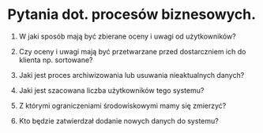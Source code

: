# Pytania dot. procesów biznesowych.

1. W jaki sposób mają być zbierane oceny i uwagi od użytkowników?

2. Czy oceny i uwagi mają być przetwarzane przed dostarczniem ich do klienta np. sortowane?

3. Jaki jest proces archiwizowania lub usuwania nieaktualnych danych?

4. Jaki jest szacowana liczba użytkowników tego systemu?

5. Z którymi ograniczeniami środowiskowymi mamy się zmierzyć?

6. Kto będzie zatwierdzał dodanie nowych danych do systemu?
